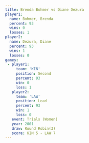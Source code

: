 ```yaml
---
title: Brenda Bohmer vs Diane Dezura
player1:              
  name: Bohmer, Brenda
  percent: 93         
  wins: 0             
  losses: 1           
player2:              
  name: Dezura, Diane 
  percent: 93         
  wins: 1             
  losses: 0           
games:
 - player1:          
     team: 'KIN'     
     position: Second
     percent: 93     
     win: 0          
     loss: 1         
   player2:        
     team: 'LAW'   
     position: Lead
     percent: 93   
     win: 1        
     loss: 0       
   event: Trials (Women)
   year: 2001           
   draw: Round Robin(3) 
   score: KIN 5 - LAW 7 
---
```

